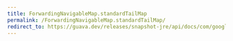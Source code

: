 ```yaml
---
title: ForwardingNavigableMap.standardTailMap
permalink: /ForwardingNavigableMap.standardTailMap/
redirect_to: https://guava.dev/releases/snapshot-jre/api/docs/com/google/common/collect/ForwardingNavigableMap.html#standardTailMap-K-
---
```


